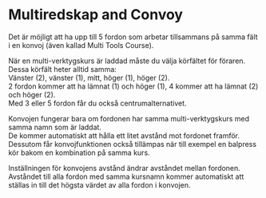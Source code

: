 # Multiredskap and Convoy

  
Det är möjligt att ha upp till 5 fordon som arbetar tillsammans på samma fält i en konvoj (även kallad Multi Tools Course).  


  
När en multi-verktygskurs är laddad måste du välja körfältet för föraren.  
Dessa körfält heter alltid samma:  
Vänster (2), vänster (1), mitt, höger (1), höger (2).  
2 fordon kommer att ha lämnat (1) och höger (1), 4 kommer att ha lämnat (2) och höger (2).  
Med 3 eller 5 fordon får du också centrumalternativet.  


  
Konvojen fungerar bara om fordonen har samma multi-verktygskurs med samma namn som är laddat.  
De kommer automatiskt att hålla ett litet avstånd mot fordonet framför.  
Dessutom får konvojfunktionen också tillämpas när till exempel en balpress kör bakom en kombination på samma kurs.  


  
Inställningen för konvojens avstånd ändrar avståndet mellan fordonen.  
Avståndet till alla fordon med samma kursnamn kommer automatiskt att ställas in till det högsta värdet av alla fordon i konvojen.  


